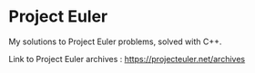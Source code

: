 # Project Euler

My solutions to Project Euler problems, solved with C++.

Link to Project Euler archives : https://projecteuler.net/archives 
